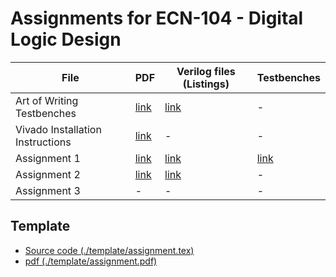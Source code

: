 Assignments for ECN-104 - Digital Logic Design
==============================================
| File                             | PDF                                                                     | Verilog files (Listings)             | Testbenches                         |
|----------------------------------|-------------------------------------------------------------------------|--------------------------------------|-------------------------------------|
| Art of Writing Testbenches       |              [link](./art_of_writing_testbenches/aowt.pdf)              | [link](./assignment_1/verilog_files) |                  -                  |
| Vivado Installation Instructions | [link](./installation_instructions/vivado_installation_instruction.pdf) |                   -                  |                  -                  |
| Assignment 1                     |                  [link](./assignment_1/assignment.pdf)                  | [link](./assignment_1/verilog_files) | [link](./assignment_1/testbenches/) |
| Assignment 2                     |                  [link](./assignment_2/assignment.pdf)                  | [link](./assignment_1/verilog_files) |                  -                  |
| Assignment 3                     |                                    -                                    |                   -                  |                  -                  |

Template
--------
* [Source code (./template/assignment.tex)](./template/assignment.tex)
* [pdf (./template/assignment.pdf)](./template/assignment.pdf)

